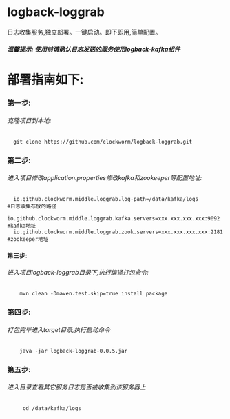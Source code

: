 # logback-loggrab
日志收集服务,独立部署。一键启动。即下即用,简单配置。
##### 温馨提示:  使用前请确认日志发送的服务使用logback-kafka组件

# 部署指南如下:
### 第一步:
###### 克隆项目到本地:
      git clone https://github.com/clockworm/logback-loggrab.git
### 第二步:
######   进入项目修改application.properties修改kafka和zookeeper等配置地址:
      io.github.clockworm.middle.loggrab.log-path=/data/kafka/logs           #日志收集存放的路径
      io.github.clockworm.middle.loggrab.kafka.servers=xxx.xxx.xxx.xxx:9092  #kafka地址
      io.github.clockworm.middle.loggrab.zook.servers=xxx.xxx.xxx.xxx:2181   #zookeeper地址
#### 第三步:
###### 进入项目logback-loggrab目录下,执行编译打包命令:
        mvn clean -Dmaven.test.skip=true install package
### 第四步:
######  打包完毕进入target目录,执行启动命令
        java -jar logback-loggrab-0.0.5.jar
### 第五步:
######   进入目录查看其它服务日志是否被收集到该服务器上
         cd /data/kafka/logs
